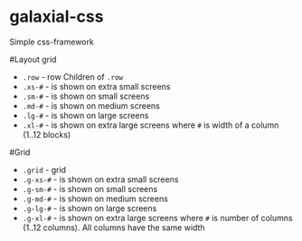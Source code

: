# galaxial-css
Simple css-framework

#Layout grid
* `.row` - row
Children of `.row`
* `.xs-#` - is shown on extra small screens
* `.sm-#` - is shown on small screens
* `.md-#` - is shown on medium screens
* `.lg-#` - is shown on large screens
* `.xl-#` - is shown on extra large screens
where `#` is width of a column (1..12 blocks)

#Grid
* `.grid` - grid
* `.g-xs-#` - is shown on extra small screens
* `.g-sm-#` - is shown on small screens
* `.g-md-#` - is shown on medium screens
* `.g-lg-#` - is shown on large screens
* `.g-xl-#` - is shown on extra large screens
where `#` is number of columns (1..12 columns). All columns have the same width
